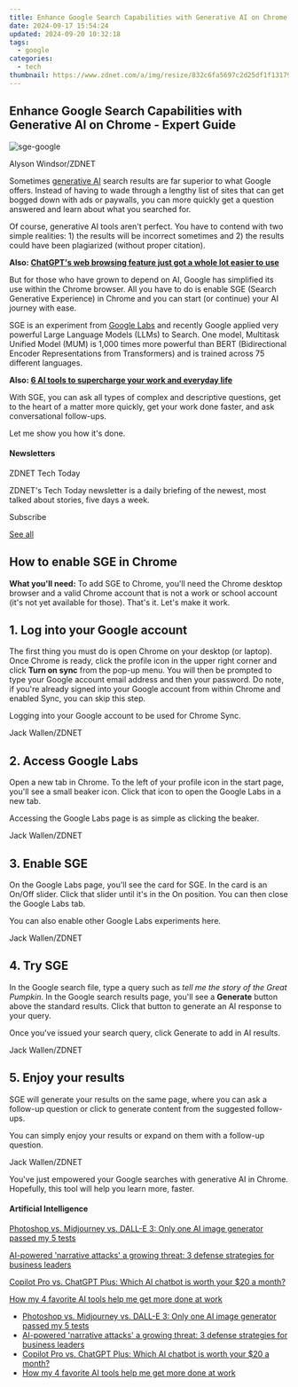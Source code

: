 ```yaml
---
title: Enhance Google Search Capabilities with Generative AI on Chrome - Expert Guide
date: 2024-09-17 15:54:24
updated: 2024-09-20 10:32:18
tags:
  - google
categories:
  - tech
thumbnail: https://www.zdnet.com/a/img/resize/832c6fa5697c2d25df1f13179cb835bc2bbc6009/2023/10/18/066f13f4-f158-4564-acca-641db3b6bf2b/sge-google.jpg?width=278&height=156&fit=crop&auto=webp
---
```


## Enhance Google Search Capabilities with Generative AI on Chrome - Expert Guide

![sge-google](https://www.zdnet.com/a/img/resize/e9abe4bcd586cc95b93c32fd2ea2ee3e0b92780c/2023/10/18/066f13f4-f158-4564-acca-641db3b6bf2b/sge-google.jpg?auto=webp&precrop=1218,636,x46,y29&width=1280)

Alyson Windsor/ZDNET

Sometimes [generative AI](https://www.zdnet.com/article/what-is-generative-ai-and-why-is-it-so-popular-heres-everything-you-need-to-know/) search results are far superior to what Google offers. Instead of having to wade through a lengthy list of sites that can get bogged down with ads or paywalls, you can more quickly get a question answered and learn about what you searched for.

Of course, generative AI tools aren't perfect. You have to contend with two simple realities: 1) the results will be incorrect sometimes and 2) the results could have been plagiarized (without proper citation). 

**Also: [ChatGPT's web browsing feature just got a whole lot easier to use](https://www.zdnet.com/article/chatgpts-web-browsing-feature-just-got-a-whole-lot-easier-to-use/)**

But for those who have grown to depend on AI, Google has simplified its use within the Chrome browser. All you have to do is enable SGE (Search Generative Experience) in Chrome and you can start (or continue) your AI journey with ease.

SGE is an experiment from [Google Labs](https://www.zdnet.com/article/you-can-access-googles-latest-ai-experiments-with-google-labs-heres-how/) and recently Google applied very powerful Large Language Models (LLMs) to Search. One model, Multitask Unified Model (MUM) is 1,000 times more powerful than BERT (Bidirectional Encoder Representations from Transformers) and is trained across 75 different languages. 

**Also: [6 AI tools to supercharge your work and everyday life](https://www.zdnet.com/article/6-ai-tools-that-can-supercharge-your-everyday-life-and-work/)**

With SGE, you can ask all types of complex and descriptive questions, get to the heart of a matter more quickly, get your work done faster, and ask conversational follow-ups. 

Let me show you how it's done.

#### Newsletters

ZDNET Tech Today

ZDNET's Tech Today newsletter is a daily briefing of the newest, most talked about stories, five days a week.

 Subscribe

[See all](https://www.zdnet.com/newsletters/)

## How to enable SGE in Chrome

**What you'll need:** To add SGE to Chrome, you'll need the Chrome desktop browser and a valid Chrome account that is not a work or school account (it's not yet available for those). That's it. Let's make it work.

## 1\. Log into your Google account

The first thing you must do is open Chrome on your desktop (or laptop). Once Chrome is ready, click the profile icon in the upper right corner and click **Turn on sync** from the pop-up menu. You will then be prompted to type your Google account email address and then your password. Do note, if you're already signed into your Google account from within Chrome and enabled Sync, you can skip this step.

Logging into your Google account to be used for Chrome Sync.

Jack Wallen/ZDNET

## 2\. Access Google Labs

Open a new tab in Chrome. To the left of your profile icon in the start page, you'll see a small beaker icon. Click that icon to open the Google Labs in a new tab.

Accessing the Google Labs page is as simple as clicking the beaker.

Jack Wallen/ZDNET

## 3\. Enable SGE

On the Google Labs page, you'll see the card for SGE. In the card is an On/Off slider. Click that slider until it's in the On position. You can then close the Google Labs tab.

You can also enable other Google Labs experiments here.

Jack Wallen/ZDNET

## 4\. Try SGE

In the Google search file, type a query such as _tell me the story of the Great Pumpkin_. In the Google search results page, you'll see a **Generate** button above the standard results. Click that button to generate an AI response to your query.

Once you've issued your search query, click Generate to add in AI results.

Jack Wallen/ZDNET

## 5\. Enjoy your results

SGE will generate your results on the same page, where you can ask a follow-up question or click to generate content from the suggested follow-ups.

You can simply enjoy your results or expand on them with a follow-up question.

Jack Wallen/ZDNET

You've just empowered your Google searches with generative AI in Chrome. Hopefully, this tool will help you learn more, faster.

#### Artificial Intelligence

[Photoshop vs. Midjourney vs. DALL-E 3: Only one AI image generator passed my 5 tests](https://www.zdnet.com/article/is-photoshops-new-text-to-image-as-good-as-midjourney-and-dall-e-we-test-it-and-see/ "Photoshop vs. Midjourney vs. DALL-E 3: Only one AI image generator passed my 5 tests")

[AI-powered 'narrative attacks' a growing threat: 3 defense strategies for business leaders](https://www.zdnet.com/article/ai-powered-narrative-attacks-a-growing-threat-3-defense-strategies-for-business-leaders/ "AI-powered 'narrative attacks' a growing threat: 3 defense strategies for business leaders")

[Copilot Pro vs. ChatGPT Plus: Which AI chatbot is worth your $20 a month?](https://www.zdnet.com/article/copilot-pro-vs-chatgpt-plus-which-is-ai-chatbot-is-worth-your-20-a-month/ "Copilot Pro vs. ChatGPT Plus: Which AI chatbot is worth your $20 a month?")

[How my 4 favorite AI tools help me get more done at work](https://www.zdnet.com/article/how-my-4-favorite-ai-tools-help-me-get-more-done-at-work/ "How my 4 favorite AI tools help me get more done at work")

* [Photoshop vs. Midjourney vs. DALL-E 3: Only one AI image generator passed my 5 tests](https://www.zdnet.com/article/is-photoshops-new-text-to-image-as-good-as-midjourney-and-dall-e-we-test-it-and-see/ "Photoshop vs. Midjourney vs. DALL-E 3: Only one AI image generator passed my 5 tests")
* [AI-powered 'narrative attacks' a growing threat: 3 defense strategies for business leaders](https://www.zdnet.com/article/ai-powered-narrative-attacks-a-growing-threat-3-defense-strategies-for-business-leaders/ "AI-powered 'narrative attacks' a growing threat: 3 defense strategies for business leaders")
* [Copilot Pro vs. ChatGPT Plus: Which AI chatbot is worth your $20 a month?](https://www.zdnet.com/article/copilot-pro-vs-chatgpt-plus-which-is-ai-chatbot-is-worth-your-20-a-month/ "Copilot Pro vs. ChatGPT Plus: Which AI chatbot is worth your $20 a month?")
* [How my 4 favorite AI tools help me get more done at work](https://www.zdnet.com/article/how-my-4-favorite-ai-tools-help-me-get-more-done-at-work/ "How my 4 favorite AI tools help me get more done at work")

<ins class="adsbygoogle"
     style="display:block"
     data-ad-format="autorelaxed"
     data-ad-client="ca-pub-7571918770474297"
     data-ad-slot="1223367746"></ins>



<ins class="adsbygoogle"
     style="display:block"
     data-ad-client="ca-pub-7571918770474297"
     data-ad-slot="8358498916"
     data-ad-format="auto"
     data-full-width-responsive="true"></ins>
